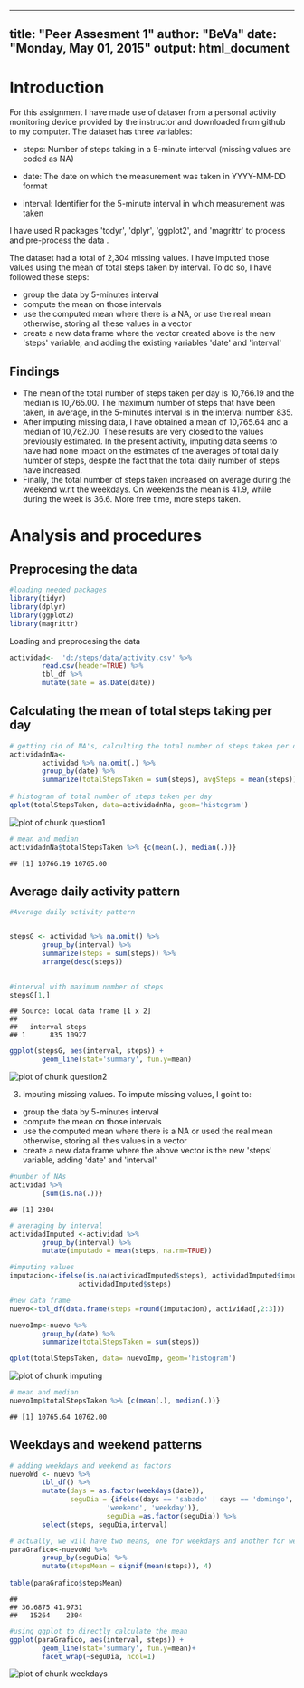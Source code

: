 
---
title: "Peer Assesment 1"
author: "BeVa"
date: "Monday, May 01, 2015"
output: html_document
---



# Introduction

For this  assignment I have made use of dataser from a personal activity monitoring device provided by the instructor and downloaded from github to my computer. The dataset has three variables:


- steps: Number of steps taking in a 5-minute interval (missing values are coded as NA)

- date: The date on which the measurement was taken in YYYY-MM-DD format

- interval: Identifier for the 5-minute interval in which measurement was taken

I have used R packages 'todyr', 'dplyr', 'ggplot2', and 'magrittr' to process and pre-process the data .

The dataset had a total of 2,304 missing values. I have imputed those values using the mean of total steps taken by interval. To do so, I have followed these steps:

- group the data by 5-minutes interval
- compute the mean on those intervals
- use the computed mean where  there is a NA, or use the real mean otherwise, storing all these values in a vector
- create a new data frame where the  vector created above is the new 'steps' variable, and adding the existing variables 'date' and 'interval'


## Findings

- The mean of the total number of steps taken per day is 10,766.19 and the median is 10,765.00. The maximum number of steps that have been taken, in average, in the 5-minutes interval is in the interval number 835.
- After imputing missing data, I have obtained a mean of 10,765.64 and a median of 10,762.00. These results are very closed to the values previously estimated. In the present activity, imputing data seems to have had  none impact on the estimates of the averages of total daily number of steps, despite the fact that the total daily number of steps have increased. 
- Finally, the total number of steps taken increased on average during the weekend w.r.t the weekdays. On weekends the mean is 41.9, while during the week is 36.6. More free time, more steps taken.


# Analysis and procedures


## Preprocesing the data


```r
#loading needed packages
library(tidyr)
library(dplyr)
library(ggplot2)
library(magrittr)
```

Loading and preprocesing the data






```r
actividad<-  'd:/steps/data/activity.csv' %>%
        read.csv(header=TRUE) %>%
        tbl_df %>%
        mutate(date = as.Date(date))
```


## Calculating the mean of total steps taking per day


```r
# getting rid of NA's, calculting the total number of steps taken per day & mean
actividadnNa<-
        actividad %>% na.omit(.) %>%
        group_by(date) %>%
        summarize(totalStepsTaken = sum(steps), avgSteps = mean(steps))
        
# histogram of total number of steps taken per day
qplot(totalStepsTaken, data=actividadnNa, geom='histogram')
```

![plot of chunk question1](figure/question1-1.png) 

```r
# mean and median
actividadnNa$totalStepsTaken %>% {c(mean(.), median(.))}
```

```
## [1] 10766.19 10765.00
```

## Average daily activity pattern


```r
#Average daily activity pattern


stepsG <- actividad %>% na.omit() %>%
        group_by(interval) %>%
        summarize(steps = sum(steps)) %>%
        arrange(desc(steps)) 
      

#interval with maximum number of steps
stepsG[1,]
```

```
## Source: local data frame [1 x 2]
## 
##   interval steps
## 1      835 10927
```

```r
ggplot(stepsG, aes(interval, steps)) +
        geom_line(stat='summary', fun.y=mean)
```

![plot of chunk question2](figure/question2-1.png) 

3. Imputing missing values.
To impute missing values, I goint to:
* group the data by 5-minutes interval
* compute the mean on those intervals
* use the computed mean where there is a NA or used the real mean otherwise, storing all thes values in a vector
* create a new data frame where the above vector is the new 'steps' variable, adding 'date' and 'interval'


```r
#number of NAs
actividad %>%
        {sum(is.na(.))}
```

```
## [1] 2304
```

```r
# averaging by interval
actividadImputed <-actividad %>%
        group_by(interval) %>%
        mutate(imputado = mean(steps, na.rm=TRUE))

#imputing values
imputacion<-ifelse(is.na(actividadImputed$steps), actividadImputed$imputado, 
                 actividadImputed$steps)

#new data frame
nuevo<-tbl_df(data.frame(steps =round(imputacion), actividad[,2:3]))

nuevoImp<-nuevo %>%
        group_by(date) %>%
        summarize(totalStepsTaken = sum(steps))

qplot(totalStepsTaken, data= nuevoImp, geom='histogram')
```

![plot of chunk imputing](figure/imputing-1.png) 

```r
# mean and median
nuevoImp$totalStepsTaken %>% {c(mean(.), median(.))}        
```

```
## [1] 10765.64 10762.00
```

## Weekdays and weekend patterns

```r
# adding weekdays and weekend as factors
nuevoWd <- nuevo %>%
        tbl_df() %>%
        mutate(days = as.factor(weekdays(date)),
               seguDia = {ifelse(days == 'sabado' | days == 'domingo',
                        'weekend', 'weekday')}, 
                        seguDia =as.factor(seguDia)) %>%
        select(steps, seguDia,interval)

# actually, we will have two means, one for weekdays and another for weekends
paraGrafico<-nuevoWd %>%
        group_by(seguDia) %>%
        mutate(stepsMean = signif(mean(steps)), 4) 
        
table(paraGrafico$stepsMean)
```

```
## 
## 36.6875 41.9731 
##   15264    2304
```

```r
#using ggplot to directly calculate the mean
ggplot(paraGrafico, aes(interval, steps)) +
        geom_line(stat='summary', fun.y=mean)+ 
        facet_wrap(~seguDia, ncol=1)
```

![plot of chunk weekdays](figure/weekdays-1.png) 


